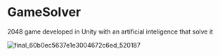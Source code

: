 # GameSolver
2048 game developed in Unity with an artificial inteligence that solve it

![final_60b0ec5637e1e3004672c6ed_520187](https://user-images.githubusercontent.com/49688038/119990010-1f094e00-bfc8-11eb-98a6-8cd8864dac46.gif)
